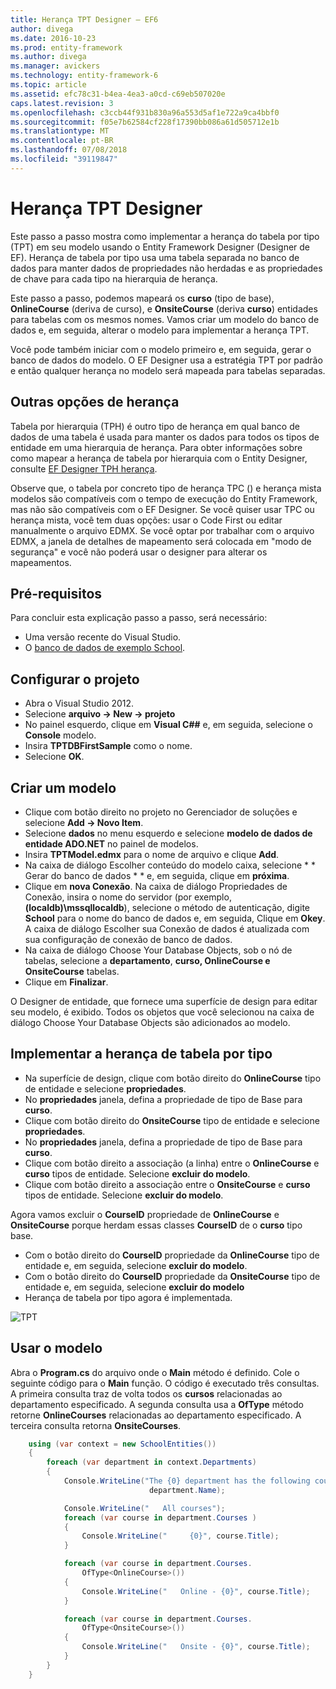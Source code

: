 ```yaml
---
title: Herança TPT Designer – EF6
author: divega
ms.date: 2016-10-23
ms.prod: entity-framework
ms.author: divega
ms.manager: avickers
ms.technology: entity-framework-6
ms.topic: article
ms.assetid: efc78c31-b4ea-4ea3-a0cd-c69eb507020e
caps.latest.revision: 3
ms.openlocfilehash: c3ccb44f931b830a96a553d5af1e722a9ca4bbf0
ms.sourcegitcommit: f05e7b62584cf228f17390bb086a61d505712e1b
ms.translationtype: MT
ms.contentlocale: pt-BR
ms.lasthandoff: 07/08/2018
ms.locfileid: "39119847"
---
```

# <a name="designer-tpt-inheritance"></a>Herança TPT Designer
Este passo a passo mostra como implementar a herança do tabela por tipo (TPT) em seu modelo usando o Entity Framework Designer (Designer de EF). Herança de tabela por tipo usa uma tabela separada no banco de dados para manter dados de propriedades não herdadas e as propriedades de chave para cada tipo na hierarquia de herança.

Este passo a passo, podemos mapeará os **curso** (tipo de base), **OnlineCourse** (deriva de curso), e **OnsiteCourse** (deriva **curso**) entidades para tabelas com os mesmos nomes. Vamos criar um modelo do banco de dados e, em seguida, alterar o modelo para implementar a herança TPT.

Você pode também iniciar com o modelo primeiro e, em seguida, gerar o banco de dados do modelo. O EF Designer usa a estratégia TPT por padrão e então qualquer herança no modelo será mapeada para tabelas separadas.

## <a name="other-inheritance-options"></a>Outras opções de herança

Tabela por hierarquia (TPH) é outro tipo de herança em qual banco de dados de uma tabela é usada para manter os dados para todos os tipos de entidade em uma hierarquia de herança.  Para obter informações sobre como mapear a herança de tabela por hierarquia com o Entity Designer, consulte [EF Designer TPH herança](~/ef6/modeling/designer/inheritance/tph.md). 

Observe que, o tabela por concreto tipo de herança TPC () e herança mista modelos são compatíveis com o tempo de execução do Entity Framework, mas não são compatíveis com o EF Designer. Se você quiser usar TPC ou herança mista, você tem duas opções: usar o Code First ou editar manualmente o arquivo EDMX. Se você optar por trabalhar com o arquivo EDMX, a janela de detalhes de mapeamento será colocada em "modo de segurança" e você não poderá usar o designer para alterar os mapeamentos.

## <a name="prerequisites"></a>Pré-requisitos

Para concluir esta explicação passo a passo, será necessário:

- Uma versão recente do Visual Studio.
- O [banco de dados de exemplo School](~/ef6/resources/school-database.md).

## <a name="set-up-the-project"></a>Configurar o projeto

-   Abra o Visual Studio 2012.
-   Selecione **arquivo -&gt; New -&gt; projeto**
-   No painel esquerdo, clique em **Visual C#\#** e, em seguida, selecione o **Console** modelo.
-   Insira **TPTDBFirstSample** como o nome.
-   Selecione **OK**.

## <a name="create-a-model"></a>Criar um modelo

-   Clique com botão direito no projeto no Gerenciador de soluções e selecione **Add -&gt; Novo Item**.
-   Selecione **dados** no menu esquerdo e selecione **modelo de dados de entidade ADO.NET** no painel de modelos.
-   Insira **TPTModel.edmx** para o nome de arquivo e clique **Add**.
-   Na caixa de diálogo Escolher conteúdo do modelo caixa, selecione * * Gerar do banco de dados * * e, em seguida, clique em **próxima**.
-   Clique em **nova Conexão**.
    Na caixa de diálogo Propriedades de Conexão, insira o nome do servidor (por exemplo, **(localdb)\\mssqllocaldb**), selecione o método de autenticação, digite **School** para o nome do banco de dados e, em seguida, Clique em **Okey**.
    A caixa de diálogo Escolher sua Conexão de dados é atualizada com sua configuração de conexão de banco de dados.
-   Na caixa de diálogo Choose Your Database Objects, sob o nó de tabelas, selecione a **departamento**, **curso, OnlineCourse e OnsiteCourse** tabelas.
-   Clique em **Finalizar**.

O Designer de entidade, que fornece uma superfície de design para editar seu modelo, é exibido. Todos os objetos que você selecionou na caixa de diálogo Choose Your Database Objects são adicionados ao modelo.

## <a name="implement-table-per-type-inheritance"></a>Implementar a herança de tabela por tipo

-   Na superfície de design, clique com botão direito do **OnlineCourse** tipo de entidade e selecione **propriedades**.
-   No **propriedades** janela, defina a propriedade de tipo de Base para **curso**.
-   Clique com botão direito do **OnsiteCourse** tipo de entidade e selecione **propriedades**.
-   No **propriedades** janela, defina a propriedade de tipo de Base para **curso**.
-   Clique com botão direito a associação (a linha) entre o **OnlineCourse** e **curso** tipos de entidade.
    Selecione **excluir do modelo**.
-   Clique com botão direito a associação entre o **OnsiteCourse** e **curso** tipos de entidade.
    Selecione **excluir do modelo**.

Agora vamos excluir o **CourseID** propriedade de **OnlineCourse** e **OnsiteCourse** porque herdam essas classes **CourseID** de o **curso** tipo base.

-   Com o botão direito do **CourseID** propriedade da **OnlineCourse** tipo de entidade e, em seguida, selecione **excluir do modelo**.
-   Com o botão direito do **CourseID** propriedade da **OnsiteCourse** tipo de entidade e, em seguida, selecione **excluir do modelo**
-   Herança de tabela por tipo agora é implementada.

![TPT](~/ef6/media/tpt.png)

## <a name="use-the-model"></a>Usar o modelo

Abra o **Program.cs** do arquivo onde o **Main** método é definido. Cole o seguinte código para o **Main** função. O código é executado três consultas. A primeira consulta traz de volta todos os **cursos** relacionadas ao departamento especificado. A segunda consulta usa a **OfType** método retorne **OnlineCourses** relacionadas ao departamento especificado. A terceira consulta retorna **OnsiteCourses**.

``` csharp
    using (var context = new SchoolEntities())
    {
        foreach (var department in context.Departments)
        {
            Console.WriteLine("The {0} department has the following courses:",
                               department.Name);

            Console.WriteLine("   All courses");
            foreach (var course in department.Courses )
            {
                Console.WriteLine("     {0}", course.Title);
            }

            foreach (var course in department.Courses.
                OfType<OnlineCourse>())
            {
                Console.WriteLine("   Online - {0}", course.Title);
            }

            foreach (var course in department.Courses.
                OfType<OnsiteCourse>())
            {
                Console.WriteLine("   Onsite - {0}", course.Title);
            }
        }
    }
```
